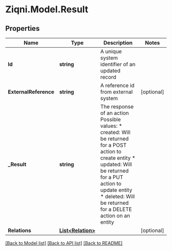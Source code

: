 
# Ziqni.Model.Result

## Properties

Name | Type | Description | Notes
------------ | ------------- | ------------- | -------------
**Id** | **string** | A unique system identifier of an updated record | 
**ExternalReference** | **string** | A reference id from external system | [optional] 
**_Result** | **string** | The response of an action Possible values:   * created: Will be returned for a POST action to create entity   * updated: Will be returned for a PUT action to update entity   * deleted: Will be returned for a DELETE action on an entity  | 
**Relations** | [**List&lt;Relation&gt;**](Relation.md) |  | [optional] 

[[Back to Model list]](../README.md#documentation-for-models)
[[Back to API list]](../README.md#documentation-for-api-endpoints)
[[Back to README]](../README.md)

